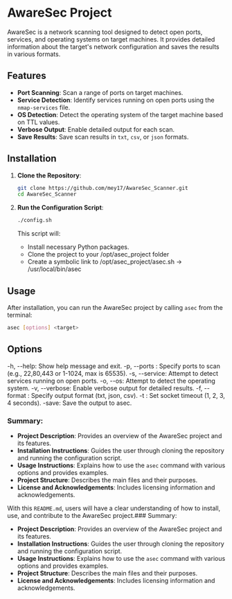# AwareSec Project

AwareSec is a network scanning tool designed to detect open ports, services, and operating systems on target machines. It provides detailed information about the target's network configuration and saves the results in various formats.

## Features

- **Port Scanning**: Scan a range of ports on target machines.
- **Service Detection**: Identify services running on open ports using the `nmap-services` file.
- **OS Detection**: Detect the operating system of the target machine based on TTL values.
- **Verbose Output**: Enable detailed output for each scan.
- **Save Results**: Save scan results in `txt`, `csv`, or `json` formats.

## Installation

1. **Clone the Repository**:
    ```bash
    git clone https://github.com/mey17/AwareSec_Scanner.git
    cd AwareSec_Scanner
    ```

2. **Run the Configuration Script**:
    ```bash
    ./config.sh
    ```

    This script will:
    - Install necessary Python packages.
    - Clone the project to your /opt/asec_project folder
    - Create a symbolic link to /opt/asec_project/asec.sh -> /usr/local/bin/asec
## Usage

After installation, you can run the AwareSec project by calling `asec` from the terminal:

```bash
asec [options] <target>
```

## Options
-h, --help: Show help message and exit.
-p, --ports <ports>: Specify ports to scan (e.g., 22,80,443 or 1-1024, max is 65535).
-s, --service: Attempt to detect services running on open ports.
-o, --os: Attempt to detect the operating system.
-v, --verbose: Enable verbose output for detailed results.
-f, --format <type>: Specify output format (txt, json, csv).
-t <timeout>: Set socket timeout (1, 2, 3, 4 seconds).
-save: Save the output to asec.



### Summary:
- **Project Description**: Provides an overview of the AwareSec project and its features.
- **Installation Instructions**: Guides the user through cloning the repository and running the configuration script.
- **Usage Instructions**: Explains how to use the `asec` command with various options and provides examples.
- **Project Structure**: Describes the main files and their purposes.
- **License and Acknowledgements**: Includes licensing information and acknowledgements.

With this `README.md`, users will have a clear understanding of how to install, use, and contribute to the AwareSec project.### Summary:
- **Project Description**: Provides an overview of the AwareSec project and its features.
- **Installation Instructions**: Guides the user through cloning the repository and running the configuration script.
- **Usage Instructions**: Explains how to use the `asec` command with various options and provides examples.
- **Project Structure**: Describes the main files and their purposes.
- **License and Acknowledgements**: Includes licensing information and acknowledgements.

